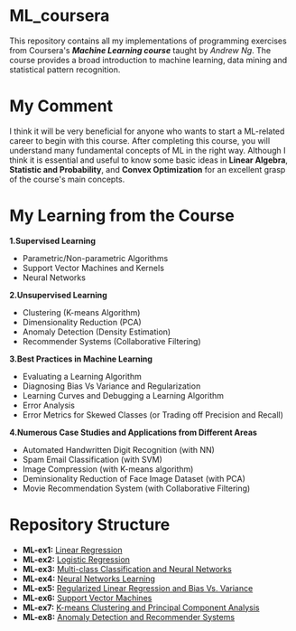 # ML_coursera
This repository contains all my implementations of programming exercises from Coursera's ***Machine Learning course*** taught by *Andrew Ng*.
The course provides a broad introduction to machine learning, data mining and statistical pattern recognition.

# My Comment
I think it will be very beneficial for anyone who wants to start a ML-related career to begin with this course. After completing this course, you will understand many fundamental concepts of ML in the right way. Although I think it is essential and useful to know some basic ideas in **Linear Algebra**, **Statistic and Probability**, and **Convex Optimization** for an excellent grasp of the course's main concepts.




# My Learning from the Course


**1.Supervised Learning**

* Parametric/Non-parametric Algorithms
* Support Vector Machines and Kernels
* Neural Networks

**2.Unsupervised Learning**

* Clustering (K-means Algorithm)
* Dimensionality Reduction (PCA)
* Anomaly Detection (Density Estimation)
* Recommender Systems (Collaborative Filtering)

**3.Best Practices in Machine Learning**

* Evaluating a Learning Algorithm
* Diagnosing Bias Vs Variance and Regularization
* Learning Curves and Debugging a Learning Algorithm
* Error Analysis
* Error Metrics for Skewed Classes (or Trading off Precision and Recall)

**4.Numerous Case Studies and Applications from Different Areas**

* Automated Handwritten Digit Recognition (with NN)
* Spam Email Classification (with SVM)
* Image Compression (with K-means algorithm)
* Deminsionality Reduction of Face Image Dataset (with PCA)
* Movie Recommendation System (with Collaborative Filtering)

# Repository Structure

* **ML-ex1:** [Linear Regression](https://github.com/hsmirzaie/ML_coursera/tree/master/ML-ex1)
* **ML-ex2:** [Logistic Regression](https://github.com/hsmirzaie/ML_coursera/tree/master/ML-ex2)
* **ML-ex3:** [Multi-class Classification and Neural Networks](https://github.com/hsmirzaie/ML_coursera/tree/master/ML-ex3)
* **ML-ex4:** [Neural Networks Learning](https://github.com/hsmirzaie/ML_coursera/tree/master/ML-ex4)
* **ML-ex5:** [Regularized Linear Regression and Bias Vs. Variance](https://github.com/hsmirzaie/ML_coursera/tree/master/ML-ex5)
* **ML-ex6:** [Support Vector Machines](https://github.com/hsmirzaie/ML_coursera/tree/master/ML-ex6)
* **ML-ex7:** [K-means Clustering and Principal Component Analysis](https://github.com/hsmirzaie/ML_coursera/tree/master/ML-ex7)
* **ML-ex8:** [Anomaly Detection and Recommender Systems](https://github.com/hsmirzaie/ML_coursera/tree/master/ML-ex8)
